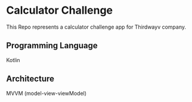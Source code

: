 # Calculator Challenge
This Repo represents a calculator challenge app for Thirdwayv company.
## Programming Language
Kotlin
## Architecture
MVVM (model-view-viewModel)
